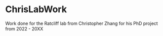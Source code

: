 # ChrisLabWork
Work done for the Ratcliff lab from Christopher Zhang for his PhD project from 2022 - 20XX
